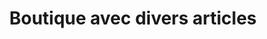 ---
title: "Boutique avec divers articles"
url: /nzerekore/boutique-avec-divers-articles-7/
shop: commodité
---
